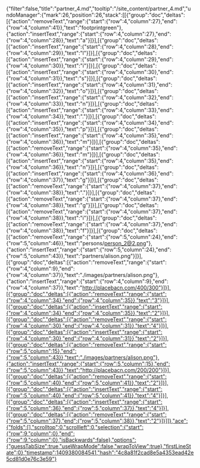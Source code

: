{"filter":false,"title":"partner_4.md","tooltip":"/site_content/partner_4.md","undoManager":{"mark":26,"position":26,"stack":[[{"group":"doc","deltas":[{"action":"removeText","range":{"start":{"row":4,"column":27},"end":{"row":4,"column":41}},"text":"footprintgreen"},{"action":"insertText","range":{"start":{"row":4,"column":27},"end":{"row":4,"column":28}},"text":"a"}]}],[{"group":"doc","deltas":[{"action":"insertText","range":{"start":{"row":4,"column":28},"end":{"row":4,"column":29}},"text":"l"}]}],[{"group":"doc","deltas":[{"action":"insertText","range":{"start":{"row":4,"column":29},"end":{"row":4,"column":30}},"text":"i"}]}],[{"group":"doc","deltas":[{"action":"insertText","range":{"start":{"row":4,"column":30},"end":{"row":4,"column":31}},"text":"s"}]}],[{"group":"doc","deltas":[{"action":"insertText","range":{"start":{"row":4,"column":31},"end":{"row":4,"column":32}},"text":"o"}]}],[{"group":"doc","deltas":[{"action":"insertText","range":{"start":{"row":4,"column":32},"end":{"row":4,"column":33}},"text":"n"}]}],[{"group":"doc","deltas":[{"action":"insertText","range":{"start":{"row":4,"column":33},"end":{"row":4,"column":34}},"text":"."}]}],[{"group":"doc","deltas":[{"action":"insertText","range":{"start":{"row":4,"column":34},"end":{"row":4,"column":35}},"text":"p"}]}],[{"group":"doc","deltas":[{"action":"insertText","range":{"start":{"row":4,"column":35},"end":{"row":4,"column":36}},"text":"m"}]}],[{"group":"doc","deltas":[{"action":"removeText","range":{"start":{"row":4,"column":35},"end":{"row":4,"column":36}},"text":"m"}]}],[{"group":"doc","deltas":[{"action":"insertText","range":{"start":{"row":4,"column":35},"end":{"row":4,"column":36}},"text":"n"}]}],[{"group":"doc","deltas":[{"action":"insertText","range":{"start":{"row":4,"column":36},"end":{"row":4,"column":37}},"text":"g"}]}],[{"group":"doc","deltas":[{"action":"removeText","range":{"start":{"row":4,"column":37},"end":{"row":4,"column":38}},"text":"."}]}],[{"group":"doc","deltas":[{"action":"removeText","range":{"start":{"row":4,"column":37},"end":{"row":4,"column":38}},"text":"g"}]}],[{"group":"doc","deltas":[{"action":"removeText","range":{"start":{"row":4,"column":37},"end":{"row":4,"column":38}},"text":"i"}]}],[{"group":"doc","deltas":[{"action":"removeText","range":{"start":{"row":4,"column":37},"end":{"row":4,"column":38}},"text":"f"}]}],[{"group":"doc","deltas":[{"action":"removeText","range":{"start":{"row":5,"column":24},"end":{"row":5,"column":46}},"text":"persons/person_2@2.png"},{"action":"insertText","range":{"start":{"row":5,"column":24},"end":{"row":5,"column":43}},"text":"partners/alison.png"}]}],[{"group":"doc","deltas":[{"action":"removeText","range":{"start":{"row":4,"column":9},"end":{"row":4,"column":37}},"text":"./images/partners/alison.png"},{"action":"insertText","range":{"start":{"row":4,"column":9},"end":{"row":4,"column":37}},"text":"http://placebacn.com/400/300"}]}],[{"group":"doc","deltas":[{"action":"removeText","range":{"start":{"row":4,"column":34},"end":{"row":4,"column":35}},"text":"3"}]}],[{"group":"doc","deltas":[{"action":"insertText","range":{"start":{"row":4,"column":34},"end":{"row":4,"column":35}},"text":"2"}]}],[{"group":"doc","deltas":[{"action":"removeText","range":{"start":{"row":4,"column":30},"end":{"row":4,"column":31}},"text":"4"}]}],[{"group":"doc","deltas":[{"action":"insertText","range":{"start":{"row":4,"column":30},"end":{"row":4,"column":31}},"text":"2"}]}],[{"group":"doc","deltas":[{"action":"removeText","range":{"start":{"row":5,"column":15},"end":{"row":5,"column":43}},"text":"./images/partners/alison.png"},{"action":"insertText","range":{"start":{"row":5,"column":15},"end":{"row":5,"column":43}},"text":"http://placebacn.com/200/200"}]}],[{"group":"doc","deltas":[{"action":"removeText","range":{"start":{"row":5,"column":40},"end":{"row":5,"column":41}},"text":"2"}]}],[{"group":"doc","deltas":[{"action":"insertText","range":{"start":{"row":5,"column":40},"end":{"row":5,"column":41}},"text":"4"}]}],[{"group":"doc","deltas":[{"action":"insertText","range":{"start":{"row":5,"column":36},"end":{"row":5,"column":37}},"text":"4"}]}],[{"group":"doc","deltas":[{"action":"removeText","range":{"start":{"row":5,"column":37},"end":{"row":5,"column":38}},"text":"2"}]}]]},"ace":{"folds":[],"scrolltop":0,"scrollleft":0,"selection":{"start":{"row":9,"column":0},"end":{"row":9,"column":0},"isBackwards":false},"options":{"guessTabSize":true,"useWrapMode":false,"wrapToView":true},"firstLineState":0},"timestamp":1409380084541,"hash":"4c8a81f2cad8e5a4353ead42e5cd81d0e76c3e59"}